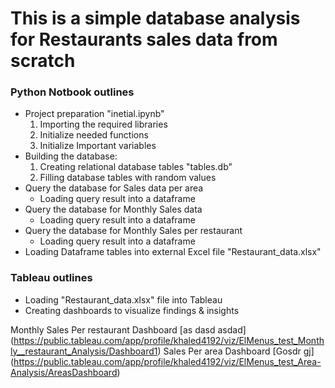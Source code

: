 # This is a simple database analysis for Restaurants sales data from scratch

### Python Notbook outlines

* Project preparation "inetial.ipynb"
    1. Importing the required libraries
    2. Initialize needed functions
    3. Initialize Important variables
* Building the database:
    1. Creating relational database tables "tables.db"
    2. Filling database tables with random values
* Query the database for Sales data per area
    - Loading query result into a dataframe
* Query the database for Monthly Sales data
    - Loading query result into a dataframe
* Query the database for Monthly Sales per restaurant
    - Loading query result into a dataframe
* Loading Dataframe tables into external Excel file "Restaurant_data.xlsx"

### Tableau outlines

* Loading "Restaurant_data.xlsx" file into Tableau
* Creating dashboards to visualize findings & insights

Monthly Sales Per restaurant Dashboard [as dasd asdad] (https://public.tableau.com/app/profile/khaled4192/viz/ElMenus_test_Monthly__restaurant_Analysis/Dashboard1)
Sales Per area Dashboard [Gosdr gj] (https://public.tableau.com/app/profile/khaled4192/viz/ElMenus_test_Area-Analysis/AreasDashboard)
